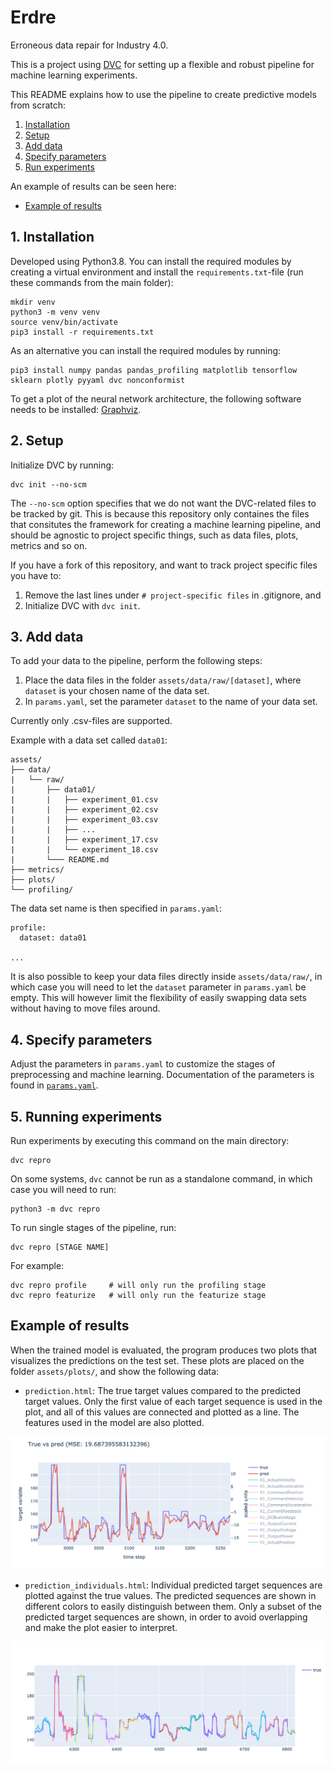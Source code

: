 # Erdre

Erroneous data repair for Industry 4.0.

This is a project using [DVC](https://dvc.org/) for setting up a flexible and
robust pipeline for machine learning experiments.

This README explains how to use the pipeline to create predictive models from
scratch:

1. [Installation](#1-installation)
2. [Setup](#2-setup)
3. [Add data](#3-add-data)
4. [Specify parameters](#4-specify-parameters)
5. [Run experiments](#5-run-experiments)

An example of results can be seen here:

- [Example of results](#example-of-results)

## 1. Installation

Developed using Python3.8. You can install the required modules by creating a
virtual environment and install the `requirements.txt`-file (run these commands
from the main folder):

```
mkdir venv
python3 -m venv venv
source venv/bin/activate
pip3 install -r requirements.txt
```

As an alternative you can install the required modules by running:

```
pip3 install numpy pandas pandas_profiling matplotlib tensorflow sklearn plotly pyyaml dvc nonconformist
```

To get a plot of the neural network architecture, the following software needs
to be installed: [Graphviz](https://graphviz.org/about/).

## 2. Setup

Initialize DVC by running:

```
dvc init --no-scm
```

The `--no-scm` option specifies that we do not want the DVC-related files to be
tracked by git. This is because this repository only containes the files that
consitutes the framework for creating a machine learning pipeline, and should
be agnostic to project specific things, such as data files, plots, metrics and
so on.

If you have a fork of this repository, and want to track project specific
files you have to:

1. Remove the last lines under `# project-specific files` in .gitignore, and
2. Initialize DVC with `dvc init`.

## 3. Add data

To add your data to the pipeline, perform the following steps:

1. Place the data files in the folder `assets/data/raw/[dataset]`, where
   `dataset` is your chosen name of the data set.
2. In `params.yaml`, set the parameter `dataset` to the name of your data set.

Currently only .csv-files are supported.

Example with a data set called `data01`:

```
assets/
├── data/
|   └── raw/
|       ├── data01/
|       |   ├── experiment_01.csv
|       |   ├── experiment_02.csv
|       |   ├── experiment_03.csv
|       |   ├── ...
|       |   ├── experiment_17.csv
|       |   └── experiment_18.csv
|       └─── README.md
├── metrics/
├── plots/
└── profiling/
```

The data set name is then specified in `params.yaml`:

```
profile:
  dataset: data01

...

```

It is also possible to keep your data files directly inside `assets/data/raw/`,
in which case you will need to let the `dataset` parameter in `params.yaml` be
empty. This will however limit the flexibility of easily swapping data sets
without having to move files around.


## 4. Specify parameters

Adjust the parameters in `params.yaml` to customize the stages of preprocessing
and machine learning. Documentation of the parameters is found in
[`params.yaml`](https://github.com/SINTEF-9012/Erdre/blob/master/params.yaml).

## 5. Running experiments

Run experiments by executing this command on the main directory:

```
dvc repro
```

On some systems, `dvc` cannot be run as a standalone command, in which case you
will need to run:

```
python3 -m dvc repro
```


To run single stages of the pipeline, run:
```
dvc repro [STAGE NAME]
```

For example:

```
dvc repro profile     # will only run the profiling stage
dvc repro featurize   # will only run the featurize stage
```


## Example of results

When the trained model is evaluated, the program produces two plots that
visualizes the predictions on the test set. These plots are placed on the
folder `assets/plots/`, and show the following data:

- `prediction.html`: The true target values compared to the predicted target
  values. Only the first value of each target sequence is used in the plot, and
  all of this values are connected and plotted as a line. The features used in
  the model are also plotted.

![Example of prediction.](img/prediction_example.png)

- `prediction_individuals.html`: Individual predicted target sequences are
  plotted against the true values. The predicted sequences are shown in
  different colors to easily distinguish between them. Only a subset of the
  predicted target sequences are shown, in order to avoid overlapping and make
  the plot easier to interpret.

![Example of individual predictions.](img/prediction_individuals_example.png)

